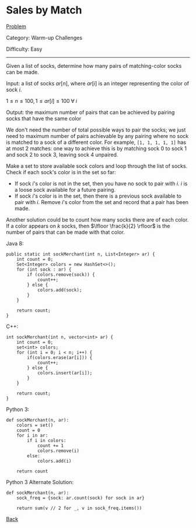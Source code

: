 # Sales by Match

[Problem](https://www.hackerrank.com/challenges/sock-merchant/problem)

Category: Warm-up Challenges

Difficulty: Easy

---

Given a list of socks, determine how many pairs of matching-color socks can be
made.

Input: a list of socks $ar[n]$, where $ar[i]$ is an integer representing
the color of sock $i$.

$1 \leq n \leq 100, 1 \leq ar[i] \leq 100 \; \forall \; i$

Output: the maximum number of pairs that can be achieved by pairing socks that
have the same color

We don't need the number of total possible ways to pair the socks; we just need
to maximum number of pairs achievable by any pairing where no sock is matched to
a sock of a different color. For example, ```[1, 1, 1, 1, 1]``` has at most 2
matches: one way to achieve this is by matching sock 0 to sock 1 and sock 2 to
sock 3, leaving sock 4 unpaired.

Make a set to store available sock colors and loop through the list of socks.
Check if each sock's color is in the set so far:

- If sock $i$'s color is not in the set, then you have no sock to pair with $i$.
$i$ is a loose sock available for a future pairing.
- If sock $i$'s color is in the set, then there is a previous sock available to
pair with $i$. Remove $i$'s color from the set and record that a pair has been
made.

Another solution could be to count how many socks there are of each color. If
a color appears on $k$ socks, then $\lfloor \frac{k}{2} \rfloor$ is the number
of pairs that can be made with that color.

Java 8:
```
public static int sockMerchant(int n, List<Integer> ar) {
    int count = 0;
    Set<Integer> colors = new HashSet<>();
    for (int sock : ar) {
        if (colors.remove(sock)) {
            count++;
        } else {
            colors.add(sock);
        }
    }
    
    return count;
}
```

C++:
```
int sockMerchant(int n, vector<int> ar) {
    int count = 0;
    set<int> colors;
    for (int i = 0; i < n; i++) {
        if(colors.erase(ar[i])) {
            count++;
        } else {
            colors.insert(ar[i]);
        }
    }
    
    return count;
}
```

Python 3:
```
def sockMerchant(n, ar):
    colors = set()
    count = 0
    for i in ar:
        if i in colors:
            count += 1
            colors.remove(i)
        else:
            colors.add(i)
            
    return count
```

Python 3 Alternate Solution:
```
def sockMerchant(n, ar):
    sock_freq = {sock: ar.count(sock) for sock in ar}
    
    return sum(v // 2 for _, v in sock_freq.items())
```

[Back](../../hackerrank.md)
